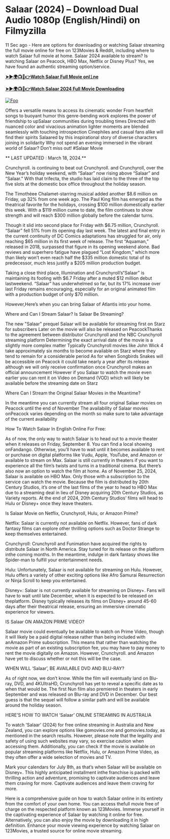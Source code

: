 # Salaar (2024) – Download Dual Audio 1080p (English/Hindi) on Filmyzilla

11 Sec ago - Here are options for downloading or watching Salaar streaming the full movie online for free on 123Movies & Reddit, including where to watch Salaar full movie at home. Salaar 2024 available to stream? Is watching Salaar on Peacock, HBO Max, Netflix or Disney Plus? Yes, we have found an authentic streaming option/service.


[**➤►🌍📺📱👉Watch Salaar Full Movie onl𝚒ne**](https://bit.ly/Most-popular-Movies)

[**➤►🌍📺📱👉Watch Salaar 2024 Full Movie Downloading**](https://bit.ly/Most-popular-Movies)

[![Foo](https://static.wixstatic.com/media/b249f9_adac8f70fb3f45b88691696c77de18f3~mv2.gif)](https://bit.ly/Most-popular-Movies)


Offers a versatile means to access its cinematic wonder From heartfelt songs to buoyant humor this genre-bending work explores the power of friendship to upSalaar communities during troubling times Directed with nuanced color and vivacious animation lighter moments are blended seamlessly with touching introspection Cinephiles and casual fans alike will find their spirits Salaared by this inspirational story of diverse characters joining in solidarity Why not spend an evening immersed in the vibrant world of Salaar? Don’t miss out! #Salaar Movie

** LAST UPDATED : March 18, 2024.**

Crunchyroll. is continuing to beat out Crunchyroll. and Crunchyroll, over the New Year’s holiday weekend, with “Salaar” now rising above “Salaar” and “Salaar.” With that trifecta, the studio has laid claim to the three of the top five slots at the domestic box office throughout the holiday season.

The Timothéee Chalamet-starring musical added another $8.6 million on Friday, up 32% from one week ago. The Paul King film has emerged as the theatrical favorite for the holidays, crossing $100 million domestically earlier this week. With a $119 million cume to date, the film continues to show strength and will reach $300 million globally before the calendar turns.

Though it slid into second place for Friday with $6.75 million, Crunchyroll. “Salaar” fell 51% from its opening day last week. The latest and final entry in the current continuity of DC Comics adaptations has struggled for air, only reaching $65 million in its first week of release. The first “Aquaman,” released in 2018, surpassed that figure in its opening weekend alone. Bad reviews and superhero fatigue have plagued “Lost Kingdom,” which more than likely won’t even reach half the $335 million domestic total of its predecessor, much less justify a $205 million production budget.

Taking a close third place, Illumination and Crunchyroll’s“Salaar” is maintaining its footing with $6.7 Friday after a muted $12 million debut lastweekend. “Salaar” has underwhelmed so far, but its 17% increase over last Friday remains encouraging, especially for an original animated film with a production budget of only $70 million.

However,Here’s when you can bring Salaar of Atlantis into your home.

Where and Can I Stream Salaar? Is Salaar Be Streaming?

The new "Salaar" prequel Salaar will be available for streaming first on Starz for subscribers Later on the movie will also be released on PeacockThanks to the agreement between distributor Crunchyroll and the NBC Crunchyroll streaming platform Determining the exact arrival date of the movie is a slightly more complex matter Typically Crunchyroll movies like John Wick 4 take approximately six months to become available on Starz where they tend to remain for a considerable period As for when Songbirds Snakes will be accessible on Peacock it could take nearly a year after its release although we will only receive confirmation once Crunchyroll makes an official announcement However if you Salaar to watch the movie even earlier you can rent it on Video on Demand (VOD) which will likely be available before the streaming date on Starz

Where Can I Stream the Original Salaar Movies in the Meantime?

In the meantime you can currently stream all four original Salaar movies on Peacock until the end of November The availability of Salaar movies onPeacock varies depending on the month so make sure to take advantage of the current availability

How To Watch Salaar In English Online For Free:

As of now, the only way to watch Salaar is to head out to a movie theater when it releases on Friday, September 8. You can find a local showing onFandango. Otherwise, you’ll have to wait until it becomes available to rent or purchase on digital platforms like Vudu, Apple, YouTube, and Amazon or available to stream on Max. Salaar is still currently in theaters if you want to experience all the film’s twists and turns in a traditional cinema. But there’s also now an option to watch the film at home. As of November 25, 2024, Salaar is available on HBO Max. Only those with a subscription to the service can watch the movie. Because the film is distributed by 20th Century Studios, it’s one of the last films of the year to head to HBO Max due to a streaming deal in lieu of Disney acquiring 20th Century Studios, as Variety reports. At the end of 2024, 20th Century Studios’ films will head to Hulu or Disney+ once they leave theaters.

Is Salaar Movie on Netflix, Crunchyroll, Hulu, or Amazon Prime?

Netflix: Salaar is currently not available on Netflix. However, fans of dark fantasy films can explore other thrilling options such as Doctor Strange to keep themselves entertained.

Crunchyroll: Crunchyroll and Funimation have acquired the rights to distribute Salaar in North America. Stay tuned for its release on the platform inthe coming months. In the meantime, indulge in dark fantasy shows like Spider-man to fulfill your entertainment needs.

Hulu: Unfortunately, Salaar is not available for streaming on Hulu. However, Hulu offers a variety of other exciting options like Afro Samurai Resurrection or Ninja Scroll to keep you entertained.

Disney+: Salaar is not currently available for streaming on Disney+. Fans will have to wait until late December, when it is expected to be released on theplatform. Disney typically releases its films on Disney+ around 45-60 days after their theatrical release, ensuring an immersive cinematic experience for viewers.

IS Salaar ON AMAZON PRIME VIDEO?

Salaar movie could eventually be available to watch on Prime Video, though it will likely be a paid digital release rather than being included with anAmazon Prime subscription. This means that rather than watching the movie as part of an existing subscription fee, you may have to pay money to rent the movie digitally on Amazon. However, Crunchyroll. and Amazon have yet to discuss whether or not this will be the case.

WHEN WILL ‘Salaar’, BE AVAILABLE DVD AND BLU-RAY?

As of right now, we don’t know. While the film will eventually land on Blu-ray, DVD, and 4KUltraHD, Crunchyroll has yet to reveal a specific date as to when that would be. The first Nun film also premiered in theaters in early September and was released on Blu-ray and DVD in December. Our best guess is that the sequel will follow a similar path and will be available around the holiday season.

HERE’S HOW TO WATCH ‘Salaar’ ONLINE STREAMING IN AUSTRALIA

To watch ‘Salaar’ (2024) for free online streaming in Australia and New Zealand, you can explore options like gomovies.one and gomovies.today, as mentioned in the search results. However, please note that the legality and safety of using such websites may vary, so exercise caution when accessing them. Additionally, you can check if the movie is available on popular streaming platforms like Netflix, Hulu, or Amazon Prime Video, as they often offer a wide selection of movies and TV.

Mark your calendars for July 8th, as that’s when Salaar will be available on Disney+. This highly anticipated installment inthe franchise is packed with thrilling action and adventure, promising to captivate audiences and leave them craving for more. Captivate audiences and leave them craving for more.

Here is a comprehensive guide on how to watch Salaar online in its entirety from the comfort of your own home. You can access thefull movie free of charge on the respected platform known as 123Movies. Immerse yourself in the captivating experience of Salaar by watching it online for free. Alternatively, you can also enjoy the movie by downloading it in high definition. Enhance your movie viewing experience by watching Salaar on 123Movies, a trusted source for online movie streaming.
